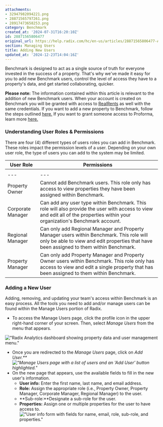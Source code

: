 ```yaml
---
attachments:
- 32947982094221.png
- 28871565797261.png
- 28917473658253.png
category: Benchmark
created_at: '2024-07-31T16:20:10Z'
id: 28871565806477
original_url: https://help.radix.com/hc/en-us/articles/28871565806477-Adding-New-Users
section: Managing Users
title: Adding New Users
updated_at: '2024-12-23T14:04:16Z'
---
```


Benchmark is designed to act as a single source of truth for everyone invested in the success of a property. That's why we've made it easy for you to add new Benchmark users, control the level of access they have to a property's data, and get started collaborating, quicker.

**Please note:** The information contained within this article is relevant to the addition of new Benchmark users. When your account is created on Benchmark you will be granted with access to [RealRents](https://help.radix.com/hc/en-us/articles/32826267937933-RealRents) as well with the same credentials. If you want to add a new property to Benchmark, follow the steps outlined [here.](https://help.radix.com/hc/en-us/articles/15701448848269) If you want to grant someone access to Proforma, learn more [here.](https://help.radix.com/hc/en-us/articles/18309785128845)

### Understanding User Roles & Permissions

There are four (4) different types of users roles you can add in Benchmark. These roles impact the permission levels of a user. Depending on your own user role, the type of users you can add to the system may be limited.

| User Role | Permissions |
| --- | --- |
|  |  |
| --- | --- |
| Property Owner | Cannot add Benchmark users. This role only has access to view properties they have been assigned within Benchmark. |
| Corporate Manager | Can add any user type within Benchmark. This role will also provide the user with access to view and edit all of the properties within your organization's Benchmark account. |
| Regional Manager | Can only add Regional Manager and Property Manager users within Benchmark. This role will only be able to view and edit properties that have been assigned to them within Benchmark. |
| Property Manager | Can only add Property Manager and Property Owner users within Benchmark. This role only has access to view and edit a single property that has been assigned to them within Benchmark. |

### Adding a New User

Adding, removing, and updating your team's access within Benchmark is an easy process. All the tools you need to add and/or manage users can be found within the Manage Users portion of Radix.

* To access the Manage Users page, click the profile icon in the upper right-hand corner of your screen. Then, select *Manage Users* from the menu that appears.

!["Radix Analytics dashboard showing property data and user management menu."](attachments/32947982094221.png)

* Once you are redirected to the *Manage Users* page, click on *Add User.**!["Manage Users page with a list of users and an 'Add User' button highlighted."](attachments/28871565797261.png)*
* On the new page that appears, use the available fields to fill in the new user's information.
  + **User info:** Enter the first name, last name, and email address.
  + **Role:** Assign the appropriate role (i.e., Property Owner, Property Manager, Corporate Manager, Regional Manager) to the user.
  + **Sub-role:**Designate a sub-role for the user.
  + **Properties:** Assign one or multiple properties for the user to have access to.!["User info form with fields for name, email, role, sub-role, and properties."](attachments/28917473658253.png)